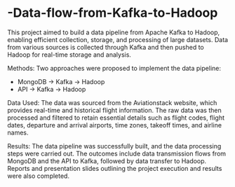 # -Data-flow-from-Kafka-to-Hadoop
This project aimed to build a data pipeline from Apache Kafka to Hadoop, enabling efficient collection, storage, and processing of large datasets. Data from various sources is collected through Kafka and then pushed to Hadoop for real-time storage and analysis.

Methods: Two approaches were proposed to implement the data pipeline:
- MongoDB -> Kafka -> Hadoop
- API -> Kafka -> Hadoop

Data Used: The data was sourced from the Aviationstack website, which provides real-time and historical flight information. The raw data was then processed and filtered to retain essential details such as flight codes, flight dates, departure and arrival airports, time zones, takeoff times, and airline names.

Results: The data pipeline was successfully built, and the data processing steps were carried out. The outcomes include data transmission flows from MongoDB and the API to Kafka, followed by data transfer to Hadoop. Reports and presentation slides outlining the project execution and results were also completed.
